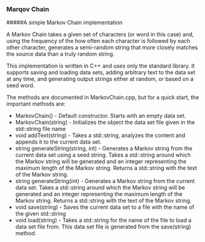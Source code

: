 ### Marqov Chain
#####A simple Markov Chain implementation

A Markov Chain takes a given set of characters (or word in this case) and, using the frequency
of the how often each character is followed by each other character, generates a semi-random
string that more closely matches the source data than a truly random string.

This implementation is written in C++ and uses only the standard library. It supports saving and
loading data sets, adding arbitrary text to the data set at any time, and generating output
strings either at random, or based on a seed word.

The methods are documented in MarkovChain.cpp, but for a quick start, the important methods are:

* MarkovChain() - Default constructor. Starts with an empty data set.
* MarkovChain(string) - Initializes the object the data set file given in the std::string file name
* void addText(string) - Takes a std::string, analyzes the content and appends it to the current
data set.
* string generateString(string, int) - Generates a Markov string from the current data set using
a seed string. Takes a std::string around which the Markov string will be generated and an integer
representing the maximum length of the Markov string. Returns a std::string with the text of the
Markov string.
* string generateString(int) - Generates a Markov string from the current data set. Takes a 
std::string around which the Markov string will be generated and an integer representing the
maximum length of the Markov string. Returns a std::string with the text of the Markov string.
* void save(string) - Saves the current data set to a file with the name of the given std::string
* void load(string) - Takes a std::string for the name of the file to load a data set file from. This
data set file is generated from the save(string) method